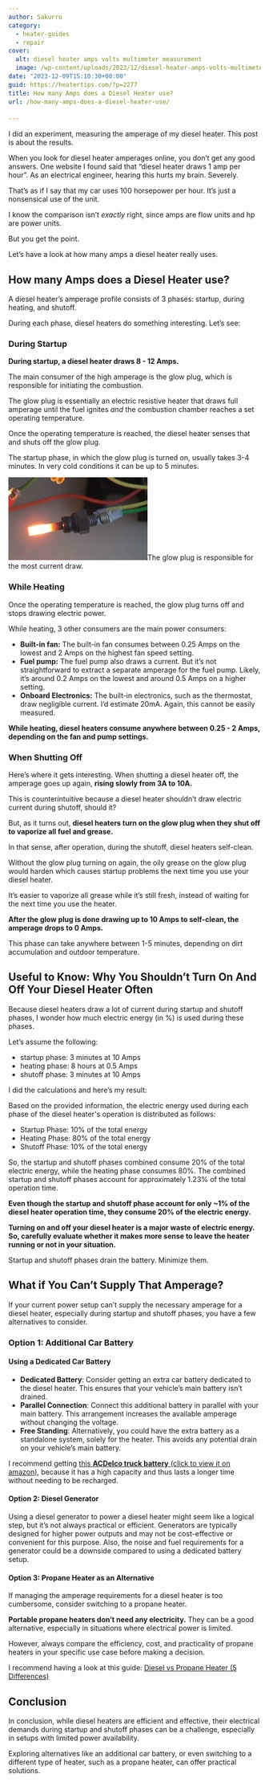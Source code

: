 ```yaml
---
author: Sakurro
category:
  - heater-guides
  - repair
cover:
  alt: diesel heater amps volts multimeter measurement
  image: /wp-content/uploads/2023/12/diesel-heater-amps-volts-multimeter-measurement.jpg
date: "2023-12-09T15:10:30+00:00"
guid: https://heatertips.com/?p=2277
title: How many Amps does a Diesel Heater use?
url: /how-many-amps-does-a-diesel-heater-use/

---
```

I did an experiment, measuring the amperage of my diesel heater. This post is about the results.

When you look for diesel heater amperages online, you don’t get any good answers. One website I found said that “diesel heater draws 1 amp per hour”. As an electrical engineer, hearing this hurts my brain. Severely.

That’s as if I say that my car uses 100 horsepower per hour. It’s just a nonsensical use of the unit.

I know the comparison isn’t _exactly_ right, since amps are flow units and hp are power units.

But you get the point.

Let’s have a look at how many amps a diesel heater really uses.

## How many Amps does a Diesel Heater use?

A diesel heater’s amperage profile consists of 3 phases: startup, during heating, and shutoff.

During each phase, diesel heaters do something interesting. Let’s see:

### During Startup

**During startup, a diesel heater draws 8 - 12 Amps.**

The main consumer of the high amperage is the glow plug, which is responsible for initiating the combustion.

The glow plug is essentially an electric resistive heater that draws full amperage until the fuel ignites _and_ the combustion chamber reaches a set operating temperature.

Once the operating temperature is reached, the diesel heater senses that and shuts off the glow plug.

The startup phase, in which the glow plug is turned on, usually takes 3-4 minutes. In very cold conditions it can be up to 5 minutes.

![diesel heater glow plug glowing](/wp-content/uploads/2023/12/diesel-heater-glow-plug-glowing.jpg)The glow plug is responsible for the most current draw.

### While Heating

Once the operating temperature is reached, the glow plug turns off and stops drawing electric power.

While heating, 3 other consumers are the main power consumers:

- **Built-in fan:** The built-in fan consumes between 0.25 Amps on the lowest and 2 Amps on the highest fan speed setting.
- **Fuel pump:** The fuel pump also draws a current. But it’s not straightforward to extract a separate amperage for the fuel pump. Likely, it’s around 0.2 Amps on the lowest and around 0.5 Amps on a higher setting.
- **Onboard Electronics:** The built-in electronics, such as the thermostat, draw negligible current. I’d estimate 20mA. Again, this cannot be easily measured.

**While heating, diesel heaters consume anywhere between 0.25 - 2 Amps, depending on the fan and pump settings.**

### When Shutting Off

Here’s where it gets interesting. When shutting a diesel heater off, the amperage goes up again, **rising slowly from 3A to 10A.**

This is counterintuitive because a diesel heater shouldn’t draw electric current during shutoff, should it?

But, as it turns out, **diesel heaters turn on the glow plug when they shut off to vaporize all fuel and grease.**

In that sense, after operation, during the shutoff, diesel heaters self-clean.

Without the glow plug turning on again, the oily grease on the glow plug would harden which causes startup problems the next time you use your diesel heater.

It’s easier to vaporize all grease while it’s still fresh, instead of waiting for the next time you use the heater.

**After the glow plug is done drawing up to 10 Amps to self-clean, the amperage drops to 0 Amps.**

This phase can take anywhere between 1-5 minutes, depending on dirt accumulation and outdoor temperature.

## Useful to Know: Why You Shouldn’t Turn On And Off Your Diesel Heater Often

Because diesel heaters draw a lot of current during startup and shutoff phases, I wonder how much electric energy (in %) is used during these phases.

Let’s assume the following:

- startup phase: 3 minutes at 10 Amps
- heating phase: 8 hours at 0.5 Amps
- shutoff phase: 3 minutes at 10 Amps

I did the calculations and here’s my result:

Based on the provided information, the electric energy used during each phase of the diesel heater's operation is distributed as follows:

- Startup Phase: 10% of the total energy
- Heating Phase: 80% of the total energy
- Shutoff Phase: 10% of the total energy

So, the startup and shutoff phases combined consume 20% of the total electric energy, while the heating phase consumes 80%. ​The combined startup and shutoff phases account for approximately 1.23% of the total operation time.

**Even though the startup and shutoff phase account for only ~1% of the diesel heater operation time, they consume 20% of the electric energy.**

**Turning on and off your diesel heater is a major waste of electric energy. So, carefully evaluate whether it makes more sense to leave the heater running or not in your situation.**

Startup and shutoff phases drain the battery. Minimize them.

## What if You Can’t Supply That Amperage?

If your current power setup can’t supply the necessary amperage for a diesel heater, especially during startup and shutoff phases, you have a few alternatives to consider.

### Option 1: Additional Car Battery

#### Using a Dedicated Car Battery

- **Dedicated Battery**: Consider getting an extra car battery dedicated to the diesel heater. This ensures that your vehicle’s main battery isn’t drained.
- **Parallel Connection**: Connect this additional battery in parallel with your main battery. This arrangement increases the available amperage without changing the voltage.
- **Free Standing**: Alternatively, you could have the extra battery as a standalone system, solely for the heater. This avoids any potential drain on your vehicle’s main battery.

I recommend getting [this **ACDelco truck battery** (click to view it on amazon)](https://www.amazon.com/ACDelco-48AGM-Professional-Automotive-Battery/dp/B008FWCLHU?crid=1DO87AIKO2A1Z&keywords=car%2Bbattery&qid=1702134054&sprefix=car%2Bbatter%2Caps%2C260&sr=8-5&th=1&linkCode=ll1&tag=heatertips-20&linkId=504bc15bb15a86f009e69a8f6fc9d84d&language=en_US&ref_=as_li_ss_tl), because it has a high capacity and thus lasts a longer time without needing to be recharged.

#### Option 2: Diesel Generator

Using a diesel generator to power a diesel heater might seem like a logical step, but it’s not always practical or efficient. Generators are typically designed for higher power outputs and may not be cost-effective or convenient for this purpose. Also, the noise and fuel requirements for a generator could be a downside compared to using a dedicated battery setup.

#### Option 3: Propane Heater as an Alternative

If managing the amperage requirements for a diesel heater is too cumbersome, consider switching to a propane heater.

**Portable propane heaters don’t need any electricity.** They can be a good alternative, especially in situations where electrical power is limited.

However, always compare the efficiency, cost, and practicality of propane heaters in your specific use case before making a decision.

I recommend having a look at this guide: [Diesel vs Propane Heater (5 Differences)](/diesel-vs-propane-heater/)

## Conclusion

In conclusion, while diesel heaters are efficient and effective, their electrical demands during startup and shutoff phases can be a challenge, especially in setups with limited power availability.

Exploring alternatives like an additional car battery, or even switching to a different type of heater, such as a propane heater, can offer practical solutions.
